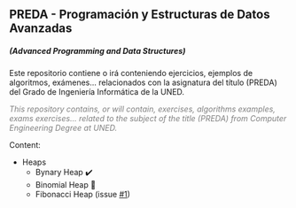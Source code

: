 ## PREDA - Programación y Estructuras de Datos Avanzadas
##### _(Advanced Programming and Data Structures_)

Este repositorio contiene o irá conteniendo ejercicios, ejemplos de algoritmos, exámenes... relacionados con la 
asignatura del título (PREDA) del Grado de Ingeniería Informática de la UNED.

<span style="color: grey">_This repository contains, or will contain, exercises, algorithms examples, exams exercises... 
related to the subject of the title (PREDA) from Computer Engineering Degree at UNED._</span>

Content:
+ Heaps
    + Bynary Heap :heavy_check_mark:
    + Binomial Heap :construction:
    + Fibonacci Heap (issue [#1](https://github.com/balath/PREDA/issues/1))
